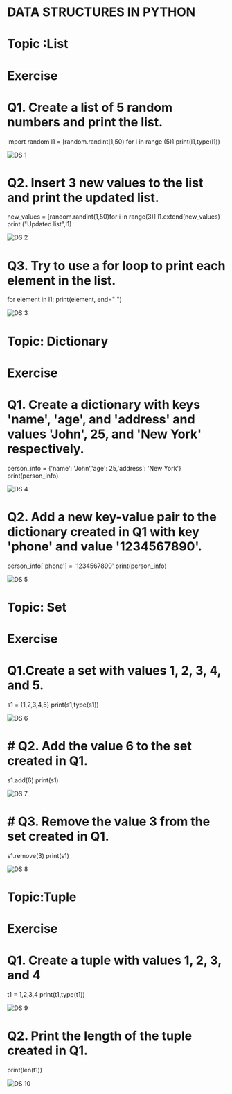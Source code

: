 
# DATA STRUCTURES IN PYTHON

# Topic :List
# Exercise
# Q1. Create a list of 5 random numbers and print the list.

import random
l1 = [random.randint(1,50) for i in range (5)]
print(l1,type(l1))


![DS 1](https://github.com/user-attachments/assets/df2e7771-6013-4466-9f44-184331deec05)


# Q2. Insert 3 new values to the list and print the updated list.

new_values = [random.randint(1,50)for i in range(3)]
l1.extend(new_values)
print ("Updated list",l1)


![DS 2](https://github.com/user-attachments/assets/fd1e06d6-15a9-4a5b-9245-6baa39031b75)


# Q3. Try to use a for loop to print each element in the list.

for element in l1:
    print(element, end=" ")


![DS 3](https://github.com/user-attachments/assets/f2b8d5fc-f04d-4403-803b-2b3f237dca19)


# Topic: Dictionary
# Exercise
# Q1. Create a dictionary with keys 'name', 'age', and 'address' and values 'John', 25, and 'New York' respectively.

person_info = {'name': 'John','age': 25,'address': 'New York'}
print(person_info)


![DS 4](https://github.com/user-attachments/assets/2d526106-73d6-42c5-9973-a439e033eb4b)


# Q2. Add a new key-value pair to the dictionary created in Q1 with key 'phone' and value '1234567890'.

person_info['phone'] = '1234567890'
print(person_info)


![DS 5](https://github.com/user-attachments/assets/1e0fd069-c7e8-4d66-9038-4b822327109c)


# Topic: Set
# Exercise
# Q1.Create a set with values 1, 2, 3, 4, and 5.

s1 = {1,2,3,4,5}
print(s1,type(s1))


![DS 6](https://github.com/user-attachments/assets/095ff2db-031b-4e96-8477-837a183f2de8)


# # Q2. Add the value 6 to the set created in Q1.

s1.add(6)
print(s1)


![DS 7](https://github.com/user-attachments/assets/b91c9022-dce2-4320-b27c-588dcfbc6ca4)


# # Q3. Remove the value 3 from the set created in Q1.

s1.remove(3)
print(s1)


![DS 8](https://github.com/user-attachments/assets/ea8af328-b0fb-4bc3-ba0b-fe48168259bd)


# Topic:Tuple
# Exercise
# Q1. Create a tuple with values 1, 2, 3, and 4

t1 = 1,2,3,4
print(t1,type(t1))


![DS 9](https://github.com/user-attachments/assets/f371a027-0361-4950-917c-d5a51650269c)


# Q2. Print the length of the tuple created in Q1.

print(len(t1))


![DS 10](https://github.com/user-attachments/assets/14c3ea46-5af5-4975-a60f-4919e22a3f0a)
